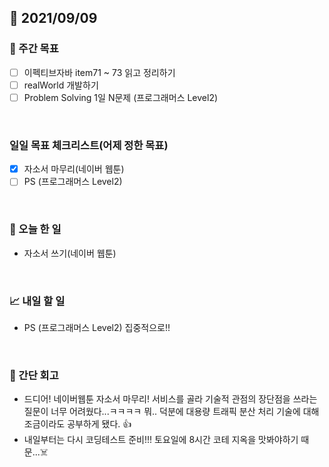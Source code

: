 ## 📅 2021/09/09


### 👏 주간 목표
- [ ] 이펙티브자바 item71 ~ 73 읽고 정리하기
- [ ] realWorld 개발하기
- [ ] Problem Solving 1일 N문제 (프로그래머스 Level2)

<br/>

### 일일 목표 체크리스트(어제 정한 목표)

- [x] 자소서 마무리(네이버 웹툰)
- [ ] PS (프로그래머스 Level2)

<br/>

### 💯 오늘 한 일

- 자소서 쓰기(네이버 웹툰)

<br/>

### 📈 내일 할 일

- PS (프로그래머스 Level2) 집중적으로!!

<br/>

### 🤔 간단 회고

- 드디어! 네이버웹툰 자소서 마무리! 서비스를 골라 기술적 관점의 장단점을 쓰라는 질문이 너무 어려웠다...ㅋㅋㅋㅋ 뭐.. 덕분에 대용량 트래픽 분산 처리 기술에 대해
조금이라도 공부하게 됐다. 👍
- 내일부터는 다시 코딩테스트 준비!!! 토요일에 8시간 코테 지옥을 맛봐야하기 때문...☠️ 